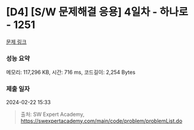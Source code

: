 # [D4] [S/W 문제해결 응용] 4일차 - 하나로 - 1251 

[문제 링크](https://swexpertacademy.com/main/code/problem/problemDetail.do?contestProbId=AV15StKqAQkCFAYD) 

### 성능 요약

메모리: 117,296 KB, 시간: 716 ms, 코드길이: 2,254 Bytes

### 제출 일자

2024-02-22 15:33



> 출처: SW Expert Academy, https://swexpertacademy.com/main/code/problem/problemList.do